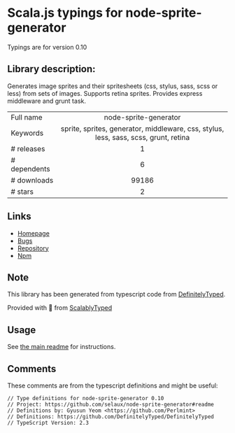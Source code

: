 
# Scala.js typings for node-sprite-generator

Typings are for version 0.10

## Library description:
Generates image sprites and their spritesheets (css, stylus, sass, scss or less) from sets of images. Supports retina sprites. Provides express middleware and grunt task.

|                    |                 |
| ------------------ | :-------------: |
| Full name          | node-sprite-generator |
| Keywords           | sprite, sprites, generator, middleware, css, stylus, less, sass, scss, grunt, retina |
| # releases         | 1 |
| # dependents       | 6 |
| # downloads        | 99186 |
| # stars            | 2 |

## Links
- [Homepage](https://github.com/selaux/node-sprite-generator#readme)
- [Bugs](https://github.com/selaux/node-sprite-generator/issues)
- [Repository](https://github.com/selaux/node-sprite-generator)
- [Npm](https://www.npmjs.com/package/node-sprite-generator)
    


## Note
This library has been generated from typescript code from [DefinitelyTyped](https://definitelytyped.org).

Provided with :purple_heart: from [ScalablyTyped](https://github.com/oyvindberg/ScalablyTyped)

## Usage
See [the main readme](../../readme.md) for instructions.

## Comments

These comments are from the typescript definitions and might be useful:
```
// Type definitions for node-sprite-generator 0.10
// Project: https://github.com/selaux/node-sprite-generator#readme
// Definitions by: Gyusun Yeom <https://github.com/Perlmint>
// Definitions: https://github.com/DefinitelyTyped/DefinitelyTyped
// TypeScript Version: 2.3

```

